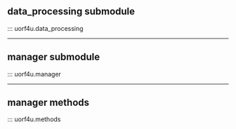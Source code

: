 
## data_processing submodule

::: uorf4u.data_processing

---

## manager submodule

::: uorf4u.manager

---

## manager methods

::: uorf4u.methods